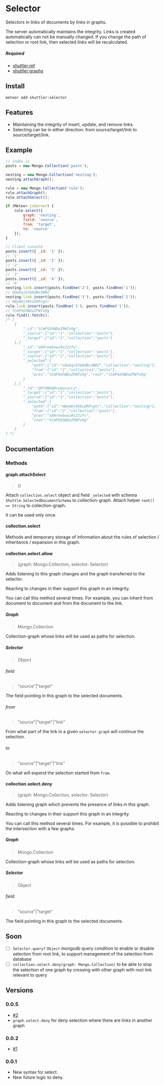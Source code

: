 # Selector

Selectors in links of documents by links in graphs.

The server automatically maintains the integrity.
Links is created automatically can not be manually changed.
If you change the path of selection or root link, then selected links will be recalculated.

##### Required
* [shuttler:ref](https://github.com/meteor-shuttler/ref)
* [shuttler:graphs](https://github.com/meteor-shuttler/graphs)

## Install

```
meteor add shuttler:selector
```

## Features

* Maintaining the integrity of insert, update, and remove links.
* Selecting can be in either direction: from source/target/link to source/target/link.

## Example

```js
// index.js
posts = new Mongo.Collection('posts');

nesting = new Mongo.Collection('nesting');
nesting.attachGraph();

rule = new Mongo.Collection('rule');
rule.attachGraph();
rule.attachSelect();

if (Meteor.isServer) {
	rule.select({
		graph: 'nesting',
		field: 'source',
		from: 'target',
		to: 'source'
	});
}
```

```js
// Client console
posts.insert({ _id: '1' });
// '1'
posts.insert({ _id: '2' });
// '2'
posts.insert({ _id: '3' });
// '3'
posts.insert({ _id: '4' });
// '4'
nesting.link.insert(posts.findOne('2'), posts.findOne('1'));
// xDwGqiGYmAdBx3WRZ
nesting.link.insert(posts.findOne('3'), posts.findOne('2'));
// mBymHj5KkLDRFvgtr
rule.link.insert(posts.findOne('1'), posts.findOne('1'));
// tCmPSGhNDoZPWTx9g
rule.find().fetch();
/* [
	{
		"_id":"tCmPSGhNDoZPWTx9g",
		"_source":{"id":"1","collection":"posts"},
		"_target":{"id":"1","collection":"posts"}
	},{
		"_id":"aXHreebuwiRs22zfv",
		"_target":{"id":"1","collection":"posts"},
		"_source":{"id":"2","collection":"posts"},
		"_selected":{
			"path":{"id":"xDwGqiGYmAdBx3WRZ","collection":"nesting"},
			"from":{"id":"1","collection":"posts"},
			"prev":"tCmPSGhNDoZPWTx9g","root":"tCmPSGhNDoZPWTx9g"
		}
	},{
		"_id":"QPt9NGQRrwQasxcLx",
		"_target":{"id":"1","collection":"posts"},
		"_source":{"id":"3","collection":"posts"},
		"_selected":{
			"path":{"id":"mBymHj5KkLDRFvgtr","collection":"nesting"},
			"from":{"id":"2","collection":"posts"},
			"prev":"aXHreebuwiRs22zfv",
			"root":"tCmPSGhNDoZPWTx9g"
		}
	}
] */
```

## Documentation

### Methods

#### graph.attachSelect
> ()

Attach `collection.select` object and field `_selected` with schema `Shuttle.SelectedDocumentSchema` to collection-graph.
Attach helper `root() => String` to collection-graph.

It can be used only once.

#### collection.select

Methods and temporary storage of information about the rules of selection / inheritance / expansion in this graph.

#### collection.select.allow
> (graph: Mongo.Collection, selector: Selector)

Adds listening to this graph changes and the graph transferred to the selector.

Reacting to changes in their support this graph in an integrity.

You can call this method several times. For example, you can inherit from document to document and from the document to the link.

##### Graph
> Mongo.Collection

Collection-graph whose links will be used as paths for selection.

##### Selector
> Object

###### field
> "source"|"target"

The field pointing in this graph to the selected documents.

###### from
> "source"|"target"|"link"

From what part of the link in a given `selector.graph` will continue the selection.

###### to
> "source"|"target"|"link"

On what will expend the selection started from `from`.

#### collection.select.deny
> (graph: Mongo.Collection, selector: Selector)

Adds listening graph which prevents the presence of links in this graph.

Reacting to changes in their support this graph in an integrity.

You can call this method several times. For example, it is possible to prohibit the intersection with a few graphs.

##### Graph
> Mongo.Collection

Collection-graph whose links will be used as paths for selection.

##### Selector
> Object

###### field
> "source"|"target"

The field pointing in this graph to the selected documents.

## Soon
- [ ] `Selector.query?` `Object` mongodb query condition to enable or disable selection from root link, to support management of the selection from database
- [ ] `collection.select.deny(graph: Mongo.Collection)` to be able to stop the selection of one graph by crossing with other graph with root link relevant to query

## Versions

### 0.0.5
* [#2](https://github.com/meteor-shuttler/selector/issues/2)
* `graph.select.deny` for deny selection where there are links in another graph

### 0.0.2
* [#1](https://github.com/meteor-shuttler/selector/issues/1)

### 0.0.1
* New syntax for select.
* New future logic to deny.